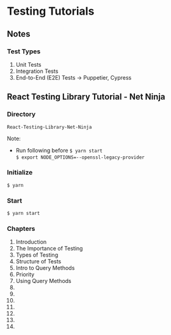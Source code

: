 # Testing Tutorials

## Notes

### Test Types

1. Unit Tests
2. Integration Tests
3. End-to-End (E2E) Tests -> Puppetier, Cypress


## React Testing Library Tutorial - Net Ninja

### Directory
`React-Testing-Library-Net-Ninja`

Note:
* Run following before `$ yarn start`<br>
`$ export NODE_OPTIONS=--openssl-legacy-provider`

### Initialize

`$ yarn`

### Start

`$ yarn start`

### Chapters

1. Introduction
2. The Importance of Testing
3. Types of Testing
4. Structure of Tests
5. Intro to Query Methods
6. Priority
7. Using Query Methods
8.
9.
10.
11.
12.
13.
14.
